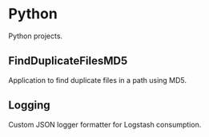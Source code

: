 # Python
Python projects.

## FindDuplicateFilesMD5
Application to find duplicate files in a path using MD5.

## Logging
Custom JSON logger formatter for Logstash consumption.
